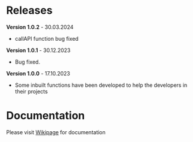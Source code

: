 # Releases

**Version 1.0.2** - 30.03.2024

 - callAPI function bug fixed
  
**Version 1.0.1** - 30.12.2023

- Bug fixed.
  
**Version 1.0.0** - 17.10.2023

- Some inbuilt functions have been developed to help the developers in their projects

# Documentation

Please visit [Wikipage](https://github.com/arwebcs/vaults/wiki) for documentation
